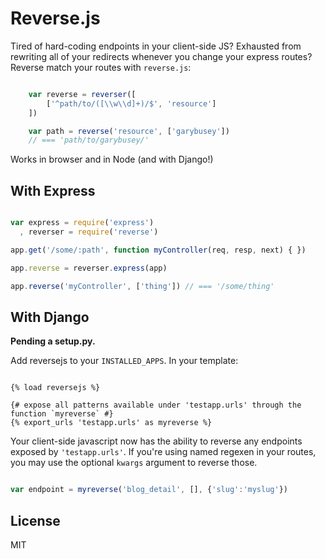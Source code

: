 # Reverse.js

Tired of hard-coding endpoints in your client-side JS? Exhausted
from rewriting all of your redirects whenever you change your express
routes? Reverse match your routes with `reverse.js`:

````javascript

    var reverse = reverser([
        ['^path/to/([\\w\\d]+)/$', 'resource']
    ])

    var path = reverse('resource', ['garybusey'])
    // === 'path/to/garybusey/'

````

Works in browser and in Node (and with Django!) 

## With Express

````javascript

var express = require('express')
  , reverser = require('reverse')

app.get('/some/:path', function myController(req, resp, next) { })

app.reverse = reverser.express(app)

app.reverse('myController', ['thing']) // === '/some/thing'

````

## With Django

**Pending a setup.py.**

Add reversejs to your `INSTALLED_APPS`. In your template:

````django

{% load reversejs %}

{# expose all patterns available under 'testapp.urls' through the function `myreverse` #}
{% export_urls 'testapp.urls' as myreverse %}

```` 

Your client-side javascript now has the ability to reverse any endpoints
exposed by `'testapp.urls'`. If you're using named regexen in your routes,
you may use the optional `kwargs` argument to reverse those.

````javascript

var endpoint = myreverse('blog_detail', [], {'slug':'myslug'})

````

## License

MIT

